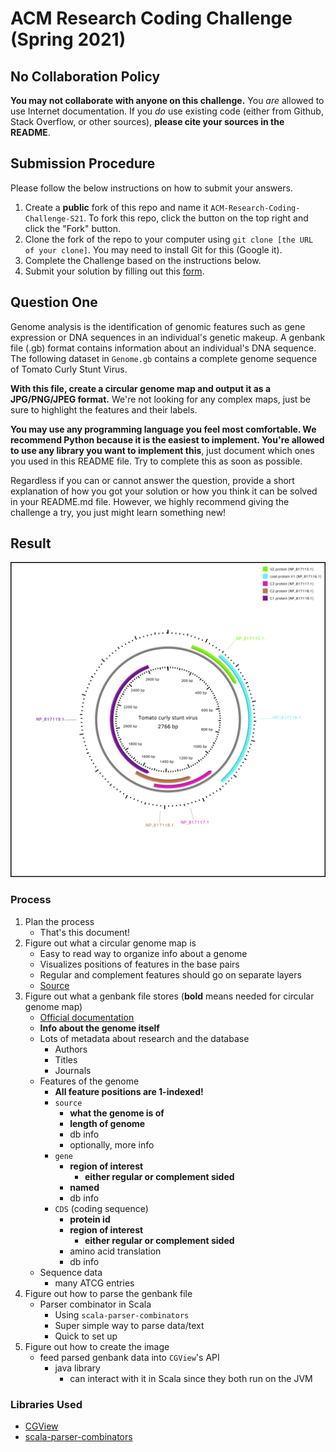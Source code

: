 # ACM Research Coding Challenge (Spring 2021)

## No Collaboration Policy

**You may not collaborate with anyone on this challenge.** You _are_ allowed to use Internet documentation. If you _do_ use existing code (either from Github, Stack Overflow, or other sources), **please cite your sources in the README**.

## Submission Procedure

Please follow the below instructions on how to submit your answers.

1. Create a **public** fork of this repo and name it `ACM-Research-Coding-Challenge-S21`. To fork this repo, click the button on the top right and click the "Fork" button.
2. Clone the fork of the repo to your computer using `git clone [the URL of your clone]`. You may need to install Git for this (Google it).
3. Complete the Challenge based on the instructions below.
4. Submit your solution by filling out this [form](https://acmutd.typeform.com/to/uqAJNXUe).

## Question One

Genome analysis is the identification of genomic features such as gene expression or DNA sequences in an individual's genetic makeup. A genbank file (.gb) format contains information about an individual's DNA sequence. The following dataset in `Genome.gb` contains a complete genome sequence of Tomato Curly Stunt Virus. 

**With this file, create a circular genome map and output it as a JPG/PNG/JPEG format.** We're not looking for any complex maps, just be sure to highlight the features and their labels.

**You may use any programming language you feel most comfortable. We recommend Python because it is the easiest to implement. You're allowed to use any library you want to implement this**, just document which ones you used in this README file. Try to complete this as soon as possible.

Regardless if you can or cannot answer the question, provide a short explanation of how you got your solution or how you think it can be solved in your README.md file. However, we highly recommend giving the challenge a try, you just might learn something new!

## Result

![My generated circular genome map](circular_genome_map.png)

### Process

1. Plan the process
	- That's this document!
2. Figure out what a circular genome map is
	- Easy to read way to organize info about a genome
	- Visualizes positions of features in the base pairs
	- Regular and complement features should go on separate layers
	- [Source](https://academic.oup.com/bib/article/20/4/1576/4037458)
3. Figure out what a genbank file stores (**bold** means needed for circular genome map)
	- [Official documentation](https://www.ncbi.nlm.nih.gov/Sitemap/samplerecord.html)
	- **Info about the genome itself**
	- Lots of metadata about research and the database
		- Authors
		- Titles
		- Journals
	- Features of the genome
		- **All feature positions are 1-indexed!**
		- `source`
			- **what the genome is of**
			- **length of genome**
			- db info
			- optionally, more info
		- `gene`
			- **region of interest**
				- **either regular or complement sided**
			- **named**
			- db info
		- `CDS` (coding sequence)
			- **protein id**
			- **region of interest**
				- **either regular or complement sided**
			- amino acid translation
			- db info
	- Sequence data
		- many ATCG entries
4. Figure out how to parse the genbank file
	- Parser combinator in Scala
		- Using `scala-parser-combinators`
		- Super simple way to parse data/text
		- Quick to set up
5. Figure out how to create the image
	- feed parsed genbank data into `CGView`'s API
		- java library
			- can interact with it in Scala since they both run on the JVM
    
### Libraries Used

- [CGView](https://github.com/paulstothard/cgview)
- [scala-parser-combinators](https://github.com/scala/scala-parser-combinators)
